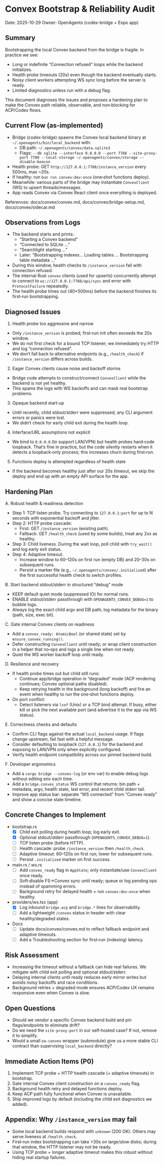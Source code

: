 # Convex Bootstrap & Reliability Audit

Date: 2025-10-29
Owner: OpenAgents (codex-bridge + Expo app)

## Summary

Bootstrapping the local Convex backend from the bridge is fragile. In practice we see:
- Long or indefinite “Connection refused” loops while the backend initializes.
- Health probe timeouts (20s) even though the backend eventually starts.
- Noisy client workers attempting WS sync long before the server is ready.
- Limited diagnostics unless run with a debug flag.

This document diagnoses the issues and proposes a hardening plan to make the Convex path reliable, observable, and non‑blocking for ACP/Codex flows.

## Current Flow (as‑implemented)

- Bridge (codex-bridge) spawns the Convex local backend binary at `~/.openagents/bin/local_backend` with:
  - DB path: `~/.openagents/convex/data.sqlite3`
  - Flags: `--db sqlite --interface 0.0.0.0 --port 7788 --site-proxy-port 7789 --local-storage ~/.openagents/convex/storage --disable-beacon`
- Health probe: GET `http://127.0.0.1:7788/instance_version` every 500ms, max ~20s.
- If healthy: run `bun run convex:dev:once` (one‑shot functions deploy).
- Meanwhile: various parts of the bridge may instantiate `ConvexClient` (WS) to upsert threads/messages.
- App reads Convex via Convex React client once everything is deployed.

References: docs/convex/convex.md, docs/convex/bridge-setup.md, docs/convex/sidecar.md

## Observations from Logs

- The backend starts and prints:
  - “Starting a Convex backend”
  - “Connected to SQLite …”
  - “Searchlight starting …”
  - Later: “Bootstrapping indexes… Loading tables … Bootstrapping table metadata …”
- During this window, health checks to `/instance_version` fail with connection refused.
- The internal Rust `convex` clients (used for upserts) concurrently attempt to connect to `ws://127.0.0.1:7788/api/sync` and error with `ProtocolFailure` repeatedly.
- The health probe times out (40×500ms) before the backend finishes its first‑run bootstrapping.

## Diagnosed Issues

1) Health probe too aggressive and narrow
- Only `/instance_version` is probed; first‑run init often exceeds the 20s window.
- We do not first check for a bound TCP listener; we immediately try HTTP and log “connection refused”.
- We don’t fall back to alternative endpoints (e.g., `/health_check`) if `/instance_version` differs across builds.

2) Eager Convex clients cause noise and backoff storms
- Bridge code attempts to construct/connect `ConvexClient` while the backend is not yet healthy.
- This spams the logs with WS backoffs and can mask real bootstrap problems.

3) Opaque backend start‑up
- Until recently, child stdout/stderr were suppressed; any CLI argument errors or panics were lost.
- We didn’t check for early child exit during the health loop.

4) Interface/URL assumptions not explicit
- We bind to `0.0.0.0` (to support LAN/VPN) but health probes hard‑code loopback. That’s fine in practice, but the code silently restarts when it detects a loopback‑only process; this increases churn during first‑run.

5) Functions deploy is attempted regardless of health state
- If the backend becomes healthy just after our 20s timeout, we skip the deploy and end up with an empty API surface for the app.

## Hardening Plan

A. Robust health & readiness detection
- Step 1: TCP listen probe. Try connecting to `127.0.0.1:port` for up to N seconds with exponential backoff and jitter.
- Step 2: HTTP probe cascade:
  - First: GET `/instance_version` (existing path).
  - Fallback: GET `/health_check` (used by some builds), treat any 2xx as healthy.
- Step 3: Child liveness. During the wait loop, poll child with `try_wait()` and log early exit status.
- Step 4: Adaptive timeout.
  - Increase window to 60–120s on first run (empty DB) and 20–30s on subsequent runs.
  - Persist a marker file (e.g., `~/.openagents/convex/.initialized`) after the first successful health check to switch profiles.

B. Start backend stdout/stderr in structured “debug” mode
- KEEP default quiet mode (suppressed IO) for normal runs.
- ENABLE stdout/stderr passthrough with `OPENAGENTS_CONVEX_DEBUG=1` to bubble logs.
- Always log the exact child argv and DB path; log metadata for the binary (path, size, exec bit).

C. Gate internal Convex clients on readiness
- Add a `convex_ready: AtomicBool` (or shared state) set by `ensure_convex_running()`.
- Defer constructing `ConvexClient` until ready; or wrap client construction in a helper that no‑ops and logs a single line when not ready.
- Quiet the WS worker backoff loop until ready.

D. Resilience and recovery
- If health probe times out but child still runs:
  - Continue app/bridge operation in “degraded” mode (ACP rendering continues; Convex optional paths disabled).
  - Keep retrying health in the background (long backoff) and fire an event when healthy to run the one‑shot functions deploy.
- On port conflict:
  - Detect listeners via `lsof` (Unix) or a TCP bind attempt. If busy, either kill or pick the next available port (and advertise it to the app via WS status).

E. Correctness checks and defaults
- Confirm CLI flags against the actual `local_backend` usage. If flags change upstream, fail fast with a helpful message.
- Consider defaulting to loopback (`127.0.0.1`) for the backend and exposing to LAN/VPN only when explicitly configured.
- Verify health endpoint compatibility across our pinned backend build.

F. Developer ergonomics
- Add a `cargo bridge --convex-log` (or env var) to enable debug logs without editing env each time.
- Add a `bridge.convex_status` WS control that returns: bin path + metadata, argv, health state, last error, and recent child stderr tail.
- Improve app status bar: separate “WS connected” from “Convex ready” and show a concise state timeline.

## Concrete Changes to Implement

- bootstrap.rs
  - [x] Child exit polling during health loop; log early exit.
  - [x] Optional stdout/stderr passthrough (`OPENAGENTS_CONVEX_DEBUG=1`).
  - [ ] TCP listen probe (before HTTP).
  - [ ] Health cascade: probe `/instance_version` then `/health_check`.
  - [ ] Adaptive timeout: 60–120s on first run; lower for subsequent runs.
  - [ ] Persist `.initialized` marker on first success.

- main.rs / ws.rs
  - [ ] Add `convex_ready` flag in `AppState`; only instantiate/use `ConvexClient` once ready.
  - [ ] Soft‑disable FS→Convex sync until ready; queue or log pending ops instead of spamming errors.
  - [ ] Background retry for delayed health + run `convex:dev:once` when healthy.

- providers/ws.tsx (app)
  - [x] Log inbound `bridge.acp` and `bridge.*` lines for observability.
  - [ ] Add a lightweight `/convex` status in header with clear healthy/degraded states.

- Docs
  - [ ] Update docs/convex/convex.md to reflect fallback endpoint and adaptive timeouts.
  - [ ] Add a Troubleshooting section for first‑run (indexing) latency.

## Risk Assessment

- Increasing the timeout without a fallback can hide real failures. We mitigate with child exit polling and optional stdout/stderr.
- Delaying internal clients until ready reduces early mirror writes but avoids noisy backoffs and race conditions.
- Background retries + degraded mode ensures ACP/Codex UX remains responsive even when Convex is slow.

## Open Questions

- Should we vendor a specific Convex backend build and pin flags/endpoints to eliminate drift?
- Do we need the `site-proxy-port` in our self‑hosted case? If not, remove it to simplify.
- Would a small `oa-convex` wrapper (submodule) give us a more stable CLI contract than supervising `local_backend` directly?

## Immediate Action Items (P0)

1) Implement TCP probe + HTTP health cascade (+ adaptive timeouts) in bootstrap.
2) Gate internal Convex client construction on a `convex_ready` flag.
3) Background health retry and delayed functions deploy.
4) Keep ACP path fully functional when Convex is unavailable.
5) Ship improved logs by default (including the child exit diagnostics we added).

## Appendix: Why `/instance_version` may fail

- Some local backend builds respond with `unknown` (200 OK). Others may serve liveness at `/health_check`.
- First‑run index bootstrapping can take >30s on large/slow disks; during that window, the HTTP listener may not be ready.
- Using TCP probe + longer adaptive timeout makes this robust without hiding real startup failures.

